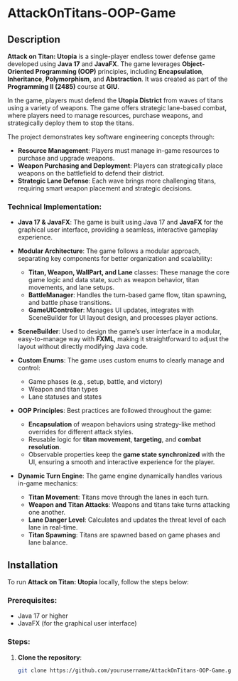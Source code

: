 # AttackOnTitans-OOP-Game

## Description
**Attack on Titan: Utopia** is a single-player endless tower defense game developed using **Java 17** and **JavaFX**. The game leverages **Object-Oriented Programming (OOP)** principles, including **Encapsulation**, **Inheritance**, **Polymorphism**, and **Abstraction**. It was created as part of the **Programming II (2485)** course at **GIU**.

In the game, players must defend the **Utopia District** from waves of titans using a variety of weapons. The game offers strategic lane-based combat, where players need to manage resources, purchase weapons, and strategically deploy them to stop the titans. 

The project demonstrates key software engineering concepts through:
- **Resource Management**: Players must manage in-game resources to purchase and upgrade weapons.
- **Weapon Purchasing and Deployment**: Players can strategically place weapons on the battlefield to defend their district.
- **Strategic Lane Defense**: Each wave brings more challenging titans, requiring smart weapon placement and strategic decisions.

### Technical Implementation:
- **Java 17 & JavaFX**: The game is built using Java 17 and **JavaFX** for the graphical user interface, providing a seamless, interactive gameplay experience.
  
- **Modular Architecture**: The game follows a modular approach, separating key components for better organization and scalability:
  - **Titan, Weapon, WallPart, and Lane** classes: These manage the core game logic and data state, such as weapon behavior, titan movements, and lane setups.
  - **BattleManager**: Handles the turn-based game flow, titan spawning, and battle phase transitions.
  - **GameUIController**: Manages UI updates, integrates with SceneBuilder for UI layout design, and processes player actions.
  
- **SceneBuilder**: Used to design the game’s user interface in a modular, easy-to-manage way with **FXML**, making it straightforward to adjust the layout without directly modifying Java code.

- **Custom Enums**: The game uses custom enums to clearly manage and control:
  - Game phases (e.g., setup, battle, and victory)
  - Weapon and titan types
  - Lane statuses and states
  
- **OOP Principles**: Best practices are followed throughout the game:
  - **Encapsulation** of weapon behaviors using strategy-like method overrides for different attack styles.
  - Reusable logic for **titan movement**, **targeting**, and **combat resolution**.
  - Observable properties keep the **game state synchronized** with the UI, ensuring a smooth and interactive experience for the player.

- **Dynamic Turn Engine**: The game engine dynamically handles various in-game mechanics:
  - **Titan Movement**: Titans move through the lanes in each turn.
  - **Weapon and Titan Attacks**: Weapons and titans take turns attacking one another.
  - **Lane Danger Level**: Calculates and updates the threat level of each lane in real-time.
  - **Titan Spawning**: Titans are spawned based on game phases and lane balance.

## Installation

To run **Attack on Titan: Utopia** locally, follow the steps below:

### Prerequisites:
- Java 17 or higher
- JavaFX (for the graphical user interface)

### Steps:
1. **Clone the repository**:
   ```bash
   git clone https://github.com/yourusername/AttackOnTitans-OOP-Game.git
